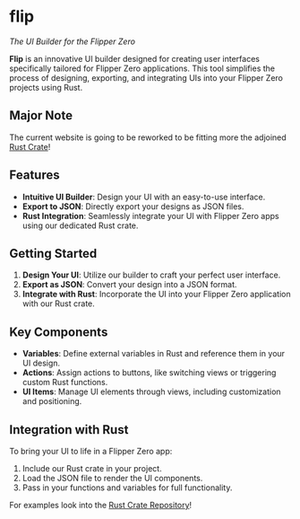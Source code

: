 # flip

_The UI Builder for the Flipper Zero_

**Flip** is an innovative UI builder designed for creating user interfaces specifically tailored for Flipper Zero applications. This tool simplifies the process of designing, exporting, and integrating UIs into your Flipper Zero projects using Rust.

## Major Note

The current website is going to be reworked to be fitting more the adjoined [Rust Crate]()!

## Features

- **Intuitive UI Builder**: Design your UI with an easy-to-use interface.
- **Export to JSON**: Directly export your designs as JSON files.
- **Rust Integration**: Seamlessly integrate your UI with Flipper Zero apps using our dedicated Rust crate.

## Getting Started

1. **Design Your UI**: Utilize our builder to craft your perfect user interface.
2. **Export as JSON**: Convert your design into a JSON format.
3. **Integrate with Rust**: Incorporate the UI into your Flipper Zero application with our Rust crate.

## Key Components

- **Variables**: Define external variables in Rust and reference them in your UI design.
- **Actions**: Assign actions to buttons, like switching views or triggering custom Rust functions.
- **UI Items**: Manage UI elements through views, including customization and positioning.

## Integration with Rust

To bring your UI to life in a Flipper Zero app:

1. Include our Rust crate in your project.
2. Load the JSON file to render the UI components.
3. Pass in your functions and variables for full functionality.

For examples look into the [Rust Crate Repository]()!

